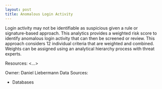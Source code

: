 ```yaml
---
layout: post
title: Anomalous Login Activity
---
```

Login activity may not be identifiable as suspicious given a rule or signature-based approach.  This analytics provides a weighted risk score to identify anomalous login activity that can then be screened or review.  This approach considers 12 individual criteria that are weighted and combined.  Weights can be assigned using an analytical hierarchy process with threat experts.

Resources: <…>

Owner: Daniel Liebermann
Data Sources:
* Databases
